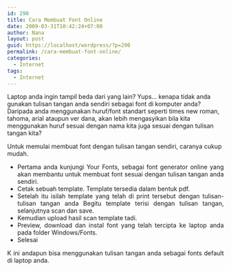 ```yaml
---
id: 290
title: Cara Membuat Font Online
date: 2009-03-31T10:42:24+07:00
author: Nana
layout: post
guid: https://localhost/wordpress/?p=290
permalink: /cara-membuat-font-online/
categories:
  - Internet
tags:
  - Internet
---
```

<div>
  <p>
    Laptop anda ingin tampil beda dari yang lain? Yups… kenapa tidak anda gunakan tulisan tangan anda sendiri sebagai font di komputer anda? Daripada anda menggunakan huruf/font standart seperti times new roman, tahoma, arial ataupun ver dana, akan lebih mengasyikan bila kita menggunakan huruf sesuai dengan nama kita juga sesuai dengan tulisan tangan kita?
  </p></p>
</div>

<div>
  Untuk memulai membuat font dengan tulisan tangan sendiri, caranya cukup mudah.
</div>

<div>
  <ul>
    <li style="text-align: justify;">
      Pertama anda kunjungi Your Fonts, sebagai font generator online yang akan membantu untuk membuat font sesuai dengan tulisan tangan anda sendiri.
    </li>
    <li style="text-align: justify;">
      Cetak sebuah template. Template tersedia dalam bentuk pdf.
    </li>
    <li style="text-align: justify;">
      Setelah itu isilah template yang telah di print tersebut dengan tulisan-tulisan tangan anda Begitu template terisi dengan tulisan tangan, selanjutnya scan dan save.
    </li>
    <li style="text-align: justify;">
      Kemudian upload hasil scan template tadi.
    </li>
    <li style="text-align: justify;">
      Preview, download dan instal font yang telah tercipta ke laptop anda pada folder Windows/Fonts.
    </li>
    <li style="text-align: justify;">
      Selesai
    </li>
  </ul>
</div>

<div style="text-align: justify;">
  K ini andapun bisa menggunakan tulisan tangan anda sebagai fonts default di laptop anda.
</div>
